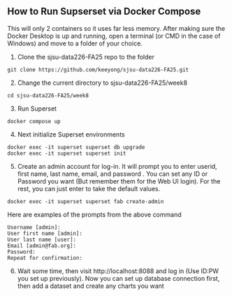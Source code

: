 ## How to Run Supserset via Docker Compose

This will only 2 containers so it uses far less memory. After making sure the Docker Desktop is up and running, open a terminal (or CMD in the case of Windows) and move to a folder of your choice.

1. Clone the sjsu-data226-FA25 repo to the folder
```
git clone https://github.com/keeyong/sjsu-data226-FA25.git
```

2. Change the current directory to sjsu-data226-FA25/week8
```
cd sjsu-data226-FA25/week8
```

3. Run Superset
```
docker compose up
```

4. Next initialize Superset environments
```
docker exec -it superset superset db upgrade
docker exec -it superset superset init
```

5. Create an admin account for log-in. It will prompt you to enter userid, first name, last name, email, and password . You can set any ID or Password you want (But remember them for the Web UI login). For the rest, you can just enter to take the default values.
```
docker exec -it superset superset fab create-admin
```
Here are examples of the prompts from the above command
```
Username [admin]: 
User first name [admin]: 
User last name [user]: 
Email [admin@fab.org]: 
Password: 
Repeat for confirmation:
```

6. Wait some time, then visit http://localhost:8088 and log in (Use ID:PW you set up previously). Now you can set up database connection first, then add a dataset and create any charts you want
